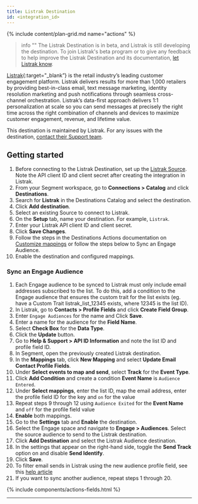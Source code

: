 ```yaml
---
title: Listrak Destination
id: <integration_id>
---
```


{% include content/plan-grid.md name="actions" %}

> info ""
> The Listrak Destination is in beta, and Listrak is still developing the destination. To join Listrak's beta program or to give any feedback to help improve the Listrak Destination and its documentation, [let Listrak know](mailto:support@listrak.com).

[Listrak](https://www.listrak.com/?utm_source=segmentio&utm_medium=docs&utm_campaign=partners){:target="_blank”} is the retail industry’s leading customer engagement platform. Listrak delivers results for more than 1,000 retailers by providing best-in-class email, text message marketing, identity resolution marketing and push notifications through seamless cross-channel orchestration. Listrak’s data-first approach delivers 1:1 personalization at scale so you can send messages at precisely the right time across the right combination of channels and devices to maximize customer engagement, revenue, and lifetime value.

This destination is maintained by Listrak. For any issues with the destination, [contact their Support team](mailto:support@listrak.com).

## Getting started

1. Before connecting to the Listrak Destination, set up the [Listrak Source](/docs/connections/sources/catalog/cloud-apps/listrak/). Note the API client ID and client secret after creating the integration in Listrak.
2. From your Segment workspace, go to **Connections > Catalog** and click **Destinations**.
3. Search for **Listrak** in the Destinations Catalog and select the destination.
4. Click **Add destination**.
5. Select an existing Source to connect to Listrak.
6. On the **Setup** tab, name your destination. For example, `Listrak`.
7. Enter your Listrak API client ID and client secret.
8. Click **Save Changes**.
9. Follow the steps in the Destinations Actions documentation on [Customize mappings](/docs/connections/destinations/actions/#customize-mappings) or follow the steps below to Sync an Engage Audience.
10. Enable the destination and configured mappings.

### Sync an Engage Audience

1. Each Engage audience to be synced to Listrak must only include email addresses subscribed to the list. To do this, add a condition to the Engage audience that ensures the custom trait for the list exists (eg. have a Custom Trait listrak_list_12345 exists, where 12345 is the list ID).
2. In Listrak, go to **Contacts > Profile Fields** and click **Create Field Group**. 
3. Enter `Engage Audiences` for the name and Click **Save**.
4. Enter a name for the audience for the **Field Name**.
5. Select **Check Box** for the **Data Type**.
6. Click the **Update** button.
7. Go to **Help & Support > API ID Information** and note the list ID and profile field ID.
8. In Segment, open the previously created Listrak destination.
9. In the **Mappings** tab, click **New Mapping** and select **Update Email Contact Profile Fields**.
10. Under **Select events to map and send**, select **Track** for the **Event Type**.  
11. Click **Add Condition** and create a condition **Event Name** is `Audience Entered`.
12. Under **Select mappings**, enter the list ID, map the email address, enter the profile field ID for the key and `on` for the value
13. Repeat steps 9 through 12 using `Audience Exited` for the **Event Name** and `off` for the profile field value
14. **Enable** both mappings.
15. Go to the **Settings** tab and **Enable** the destination.
16. Select the Engage space and navigate to **Engage > Audiences**. Select the source audience to send to the Listrak destination.
17. Click **Add Destination** and select the Listrak Audience destination. 
18. In the settings that appear on the right-hand side, toggle the **Send Track** option on and disable **Send Identify**.
19. Click **Save**.
20. To filter email sends in Listrak using the new audience profile field, see this [help article](https://help.listrak.com/en/articles/3951597-introduction-to-building-filter-2-0-segments)
21. If you want to sync another audience, repeat steps 1 through 20.

{% include components/actions-fields.html %}

---